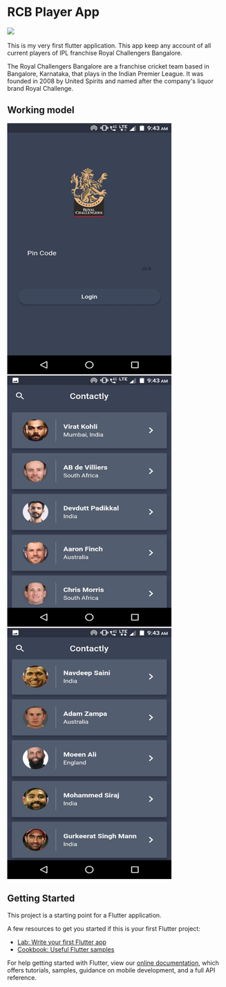 # RCB Player App &nbsp;&nbsp; 

<img src="https://i.ytimg.com/vi/fh1REOq0Ycc/maxresdefault.jpg">&nbsp;&nbsp;


This is my very first flutter application. This app keep any account of all current players of IPL franchise Royal Challengers Bangalore.


The Royal Challengers Bangalore are a franchise cricket team based in Bangalore, Karnataka, that plays in the Indian Premier League. It was founded in 2008 by United        Spirits and named after the company's liquor brand Royal Challenge.


## Working model

<img src="https://github.com/amberkakkar01/RCB-Players/blob/main/assets/images/pic1.jpeg" width="380" height="580">&nbsp;<img src="https://github.com/amberkakkar01/RCB-Players/blob/main/assets/images/pic2.jpeg" width="380" height="580">&nbsp;<img src="https://github.com/amberkakkar01/RCB-Players/blob/main/assets/images/pic3.jpeg" width="380" height="580">



   
   
## Getting Started

This project is a starting point for a Flutter application.

A few resources to get you started if this is your first Flutter project:

- [Lab: Write your first Flutter app](https://flutter.dev/docs/get-started/codelab)
- [Cookbook: Useful Flutter samples](https://flutter.dev/docs/cookbook)

For help getting started with Flutter, view our
[online documentation](https://flutter.dev/docs), which offers tutorials,
samples, guidance on mobile development, and a full API reference.
